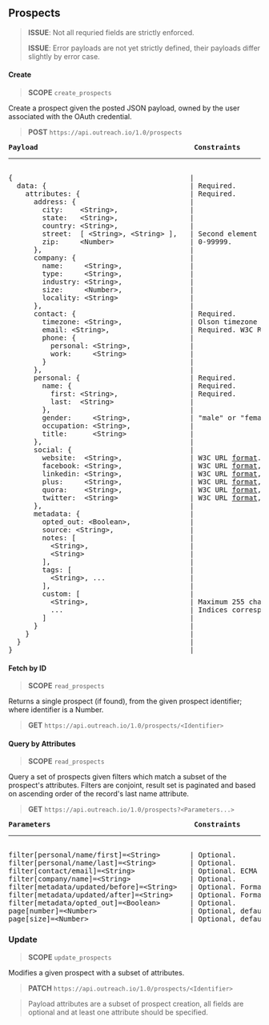 Prospects
---------

> **ISSUE**: Not all requried fields are strictly enforced.
>
> **ISSUE**: Error payloads are not yet strictly defined, their payloads differ slightly by error case.

#### Create

> **SCOPE** `create_prospects`

Create a prospect given the posted JSON payload, owned by the user associated with the OAuth credential.

> **POST** `https://api.outreach.io/1.0/prospects`

<pre>
<b>Payload</b>                                     <b>Constraints</b>
<hr/>
{                                          |
  data: {                                  | Required.
    attributes: {                          | Required.
      address: {                           |
        city:    &lt;String&gt;,                 |
        state:   &lt;String&gt;,                 |
        country: &lt;String&gt;,                 |
        street:  [ &lt;String&gt;, &lt;String&gt; ],   | Second element is optional.
        zip:     &lt;Number&gt;                  | 0-99999.
      },                                   |
      company: {                           |
        name:     &lt;String&gt;,                |
        type:     &lt;String&gt;,                |
        industry: &lt;String&gt;,                |
        size:     &lt;Number&gt;,                |
        locality: &lt;String&gt;                 |
      },                                   |
      contact: {                           | Required.
        timezone: &lt;String&gt;,                | Olson timezone <a href="http://www.w3.org/TR/timezone/#tzids">format</a>.
        email: &lt;String&gt;,                   | Required. W3C RFC822 <a href="http://www.w3.org/Protocols/rfc822/#z8">format</a>.
        phone: {                           |
          personal: &lt;String&gt;,              |
          work:     &lt;String&gt;               |
        }                                  |
      },                                   |
      personal: {                          | Required.
        name: {                            | Required.
          first: &lt;String&gt;,                 | Required.
          last:  &lt;String&gt;                  |
        },                                 |
        gender:     &lt;String&gt;,              | "male" or "female".
        occupation: &lt;String&gt;,              |
        title:      &lt;String&gt;               |
      },                                   |
      social: {                            |
        website:  &lt;String&gt;,                | W3C URL <a href="http://www.w3.org/Addressing/URL/url-spec.txt">format</a>.
        facebook: &lt;String&gt;,                | W3C URL <a href="http://www.w3.org/Addressing/URL/url-spec.txt">format</a>, Facebook domain.
        linkedin: &lt;String&gt;,                | W3C URL <a href="http://www.w3.org/Addressing/URL/url-spec.txt">format</a>, LinkedIn domain.
        plus:     &lt;String&gt;,                | W3C URL <a href="http://www.w3.org/Addressing/URL/url-spec.txt">format</a>, Google Plus domain.
        quora:    &lt;String&gt;,                | W3C URL <a href="http://www.w3.org/Addressing/URL/url-spec.txt">format</a>, Quora domain.
        twitter:  &lt;String&gt;                 | W3C URL <a href="http://www.w3.org/Addressing/URL/url-spec.txt">format</a>, Twitter domain.
      },                                   |
      metadata: {                          |
        opted_out: &lt;Boolean&gt;,              |
        source: &lt;String&gt;,                  |
        notes: [                           |
          &lt;String&gt;,                        |
          &lt;String&gt;                         |
        ],                                 |
        tags: [                            |
          &lt;String&gt;, ...                    |
        ],                                 |
        custom: [                          |
          &lt;String&gt;,                        | Maximum 255 characters.
          ...                              | Indices correspond to custom1 through custom15 fields, respectively.
        ]                                  |
      }                                    |
    }                                      |
  }                                        |
}                                          |
</pre>

#### Fetch by ID

> **SCOPE** `read_prospects`

Returns a single prospect (if found), from the given prospect identifier; where identifier is a Number.

> **GET** `https://api.outreach.io/1.0/prospects/<Identifier>`

#### Query by Attributes

> **SCOPE** `read_prospects`

Query a set of prospects given filters which match a subset of the prospect's attributes.  Filters are conjoint, result set is paginated and based on ascending order of the record's last name attribute.

> **GET** `https://api.outreach.io/1.0/prospects?<Parameters...>`

<pre>
<b>Parameters</b>                                  <b>Constraints</b>
<hr/>
filter[personal/name/first]=&lt;String&gt;       | Optional.
filter[personal/name/last]=&lt;String&gt;        | Optional.
filter[contact/email]=&lt;String&gt;             | Optional. ECMA URICompontent <a href="http://www.ecma-international.org/ecma-262/6.0/#sec-encodeuricomponent-uricomponent">encoded</a>.
filter[company/name]=&lt;String&gt;              | Optional.
filter[metadata/updated/before]=&lt;String&gt;   | Optional. Format: "yyyy-MM-dd" or "yyyy-MM-ddTHH:mm".
filter[metadata/updated/after]=&lt;String&gt;    | Optional. Format: "yyyy-MM-dd" or "yyyy-MM-ddTHH:mm".
filter[metadata/opted_out]=&lt;Boolean&gt;       | Optional.
page[number]=&lt;Number&gt;                      | Optional, default: 1.
page[size]=&lt;Number&gt;                        | Optional, default: 50, maximum: 50.
</pre>

### Update

> **SCOPE** `update_prospects`

Modifies a given prospect with a subset of attributes.

> **PATCH** `https://api.outreach.io/1.0/prospects/<Identifier>`

> Payload attributes are a subset of prospect creation, all fields are optional and at least one attribute should be specified.
